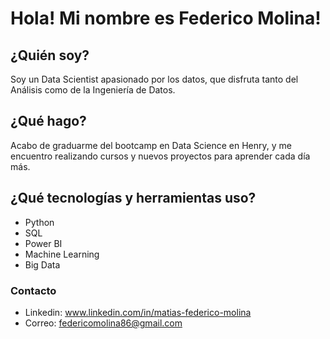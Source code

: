 # Hola! Mi nombre es Federico Molina!
## ¿Quién soy?
Soy un Data Scientist apasionado por los datos, que disfruta tanto del Análisis como de la Ingeniería de Datos.

## ¿Qué hago?
Acabo de graduarme del bootcamp en Data Science en Henry, y me encuentro realizando cursos y nuevos proyectos para aprender cada día más.

## ¿Qué tecnologías y herramientas uso?
- Python
- SQL
- Power BI
- Machine Learning
- Big Data

### Contacto
- Linkedin: www.linkedin.com/in/matias-federico-molina
- Correo: federicomolina86@gmail.com
